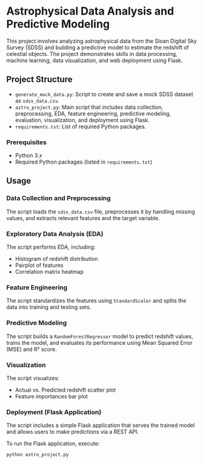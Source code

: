 
# Astrophysical Data Analysis and Predictive Modeling

This project involves analyzing astrophysical data from the Sloan Digital Sky Survey (SDSS) and building a predictive model to estimate the redshift of celestial objects. The project demonstrates skills in data processing, machine learning, data visualization, and web deployment using Flask.

## Project Structure

- `generate_mock_data.py`: Script to create and save a mock SDSS dataset as `sdss_data.csv`.
- `astro_project.py`: Main script that includes data collection, preprocessing, EDA, feature engineering, predictive modeling, evaluation, visualization, and deployment using Flask.
- `requirements.txt`: List of required Python packages.


### Prerequisites

- Python 3.x
- Required Python packages (listed in `requirements.txt`)


## Usage

### Data Collection and Preprocessing

The script loads the `sdss_data.csv` file, preprocesses it by handling missing values, and extracts relevant features and the target variable.

### Exploratory Data Analysis (EDA)

The script performs EDA, including:
- Histogram of redshift distribution
- Pairplot of features
- Correlation matrix heatmap

### Feature Engineering

The script standardizes the features using `StandardScaler` and splits the data into training and testing sets.

### Predictive Modeling

The script builds a `RandomForestRegressor` model to predict redshift values, trains the model, and evaluates its performance using Mean Squared Error (MSE) and R² score.

### Visualization

The script visualizes:
- Actual vs. Predicted redshift scatter plot
- Feature importances bar plot

### Deployment (Flask Application)

The script includes a simple Flask application that serves the trained model and allows users to make predictions via a REST API.

To run the Flask application, execute:
```bash
python astro_project.py
